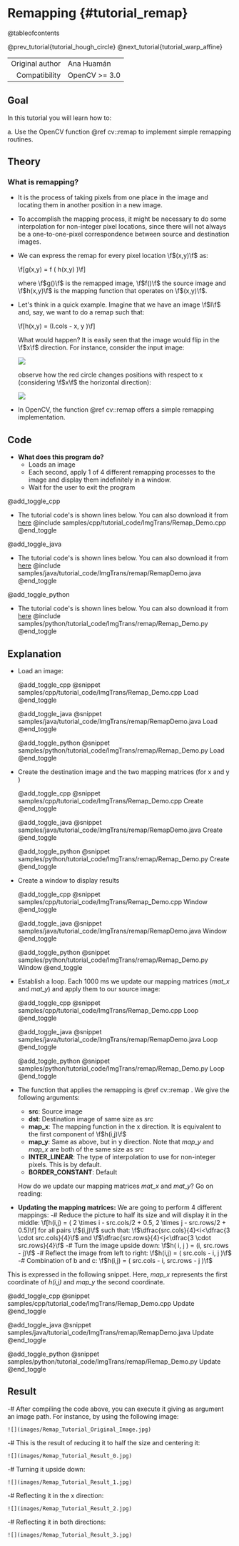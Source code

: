 Remapping {#tutorial_remap}
=========

@tableofcontents

@prev_tutorial{tutorial_hough_circle}
@next_tutorial{tutorial_warp_affine}

|    |    |
| -: | :- |
| Original author | Ana Huamán |
| Compatibility | OpenCV >= 3.0 |

Goal
----

In this tutorial you will learn how to:

a.  Use the OpenCV function @ref cv::remap to implement simple remapping routines.

Theory
------

### What is remapping?

-   It is the process of taking pixels from one place in the image and locating them in another
    position in a new image.
-   To accomplish the mapping process, it might be necessary to do some interpolation for
    non-integer pixel locations, since there will not always be a one-to-one-pixel correspondence
    between source and destination images.
-   We can express the remap for every pixel location \f$(x,y)\f$ as:

    \f[g(x,y) = f ( h(x,y) )\f]

    where \f$g()\f$ is the remapped image, \f$f()\f$ the source image and \f$h(x,y)\f$ is the mapping function
    that operates on \f$(x,y)\f$.

-   Let's think in a quick example. Imagine that we have an image \f$I\f$ and, say, we want to do a
    remap such that:

    \f[h(x,y) = (I.cols - x, y )\f]

    What would happen? It is easily seen that the image would flip in the \f$x\f$ direction. For
    instance, consider the input image:

    ![](images/Remap_Tutorial_Theory_0.jpg)

    observe how the red circle changes positions with respect to x (considering \f$x\f$ the horizontal
    direction):

    ![](images/Remap_Tutorial_Theory_1.jpg)

-   In OpenCV, the function @ref cv::remap offers a simple remapping implementation.

Code
----

-   **What does this program do?**
    -   Loads an image
    -   Each second, apply 1 of 4 different remapping processes to the image and display them
        indefinitely in a window.
    -   Wait for the user to exit the program

@add_toggle_cpp
-   The tutorial code's is shown lines below. You can also download it from
    [here](https://github.com/opencv/opencv/tree/master/samples/cpp/tutorial_code/ImgTrans/Remap_Demo.cpp)
    @include samples/cpp/tutorial_code/ImgTrans/Remap_Demo.cpp
@end_toggle

@add_toggle_java
-   The tutorial code's is shown lines below. You can also download it from
    [here](https://github.com/opencv/opencv/tree/master/samples/java/tutorial_code/ImgTrans/remap/RemapDemo.java)
    @include samples/java/tutorial_code/ImgTrans/remap/RemapDemo.java
@end_toggle

@add_toggle_python
-   The tutorial code's is shown lines below. You can also download it from
    [here](https://github.com/opencv/opencv/tree/master/samples/python/tutorial_code/ImgTrans/remap/Remap_Demo.py)
    @include samples/python/tutorial_code/ImgTrans/remap/Remap_Demo.py
@end_toggle

Explanation
-----------

-   Load an image:

    @add_toggle_cpp
    @snippet samples/cpp/tutorial_code/ImgTrans/Remap_Demo.cpp Load
    @end_toggle

    @add_toggle_java
    @snippet samples/java/tutorial_code/ImgTrans/remap/RemapDemo.java Load
    @end_toggle

    @add_toggle_python
    @snippet samples/python/tutorial_code/ImgTrans/remap/Remap_Demo.py Load
    @end_toggle

-   Create the destination image and the two mapping matrices (for x and y )

    @add_toggle_cpp
    @snippet samples/cpp/tutorial_code/ImgTrans/Remap_Demo.cpp Create
    @end_toggle

    @add_toggle_java
    @snippet samples/java/tutorial_code/ImgTrans/remap/RemapDemo.java Create
    @end_toggle

    @add_toggle_python
    @snippet samples/python/tutorial_code/ImgTrans/remap/Remap_Demo.py Create
    @end_toggle

-   Create a window to display results

    @add_toggle_cpp
    @snippet samples/cpp/tutorial_code/ImgTrans/Remap_Demo.cpp Window
    @end_toggle

    @add_toggle_java
    @snippet samples/java/tutorial_code/ImgTrans/remap/RemapDemo.java Window
    @end_toggle

    @add_toggle_python
    @snippet samples/python/tutorial_code/ImgTrans/remap/Remap_Demo.py Window
    @end_toggle

-   Establish a loop. Each 1000 ms we update our mapping matrices (*mat_x* and *mat_y*) and apply
    them to our source image:

    @add_toggle_cpp
    @snippet samples/cpp/tutorial_code/ImgTrans/Remap_Demo.cpp Loop
    @end_toggle

    @add_toggle_java
    @snippet samples/java/tutorial_code/ImgTrans/remap/RemapDemo.java Loop
    @end_toggle

    @add_toggle_python
    @snippet samples/python/tutorial_code/ImgTrans/remap/Remap_Demo.py Loop
    @end_toggle

-   The function that applies the remapping is @ref cv::remap . We give the following arguments:
    -   **src**: Source image
    -   **dst**: Destination image of same size as *src*
    -   **map_x**: The mapping function in the x direction. It is equivalent to the first component
        of \f$h(i,j)\f$
    -   **map_y**: Same as above, but in y direction. Note that *map_y* and *map_x* are both of
        the same size as *src*
    -   **INTER_LINEAR**: The type of interpolation to use for non-integer pixels. This is by
        default.
    -   **BORDER_CONSTANT**: Default

    How do we update our mapping matrices *mat_x* and *mat_y*? Go on reading:

-   **Updating the mapping matrices:** We are going to perform 4 different mappings:
    -#  Reduce the picture to half its size and will display it in the middle:
        \f[h(i,j) = ( 2 \times i - src.cols/2  + 0.5, 2 \times j - src.rows/2  + 0.5)\f]
        for all pairs \f$(i,j)\f$ such that: \f$\dfrac{src.cols}{4}<i<\dfrac{3 \cdot src.cols}{4}\f$ and
        \f$\dfrac{src.rows}{4}<j<\dfrac{3 \cdot src.rows}{4}\f$
    -#  Turn the image upside down: \f$h( i, j ) = (i, src.rows - j)\f$
    -#  Reflect the image from left to right: \f$h(i,j) = ( src.cols - i, j )\f$
    -#  Combination of b and c: \f$h(i,j) = ( src.cols - i, src.rows - j )\f$

This is expressed in the following snippet. Here, *map_x* represents the first coordinate of
*h(i,j)* and *map_y* the second coordinate.

@add_toggle_cpp
@snippet samples/cpp/tutorial_code/ImgTrans/Remap_Demo.cpp Update
@end_toggle

@add_toggle_java
@snippet samples/java/tutorial_code/ImgTrans/remap/RemapDemo.java Update
@end_toggle

@add_toggle_python
@snippet samples/python/tutorial_code/ImgTrans/remap/Remap_Demo.py Update
@end_toggle

Result
------

-#  After compiling the code above, you can execute it giving as argument an image path. For
    instance, by using the following image:

    ![](images/Remap_Tutorial_Original_Image.jpg)

-#  This is the result of reducing it to half the size and centering it:

    ![](images/Remap_Tutorial_Result_0.jpg)

-#  Turning it upside down:

    ![](images/Remap_Tutorial_Result_1.jpg)

-#  Reflecting it in the x direction:

    ![](images/Remap_Tutorial_Result_2.jpg)

-#  Reflecting it in both directions:

    ![](images/Remap_Tutorial_Result_3.jpg)
